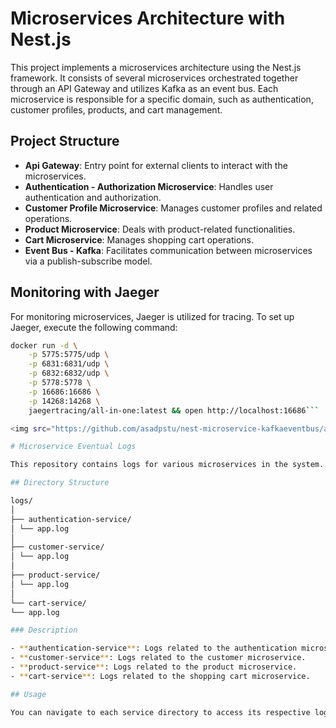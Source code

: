 # Microservices Architecture with Nest.js

This project implements a microservices architecture using the Nest.js framework. It consists of several microservices orchestrated together through an API Gateway and utilizes Kafka as an event bus. Each microservice is responsible for a specific domain, such as authentication, customer profiles, products, and cart management.

## Project Structure

- **Api Gateway**: Entry point for external clients to interact with the microservices.
- **Authentication - Authorization Microservice**: Handles user authentication and authorization.
- **Customer Profile Microservice**: Manages customer profiles and related operations.
- **Product Microservice**: Deals with product-related functionalities.
- **Cart Microservice**: Manages shopping cart operations.
- **Event Bus - Kafka**: Facilitates communication between microservices via a publish-subscribe model.

## Monitoring with Jaeger

For monitoring microservices, Jaeger is utilized for tracing. To set up Jaeger, execute the following command:

```bash
docker run -d \
    -p 5775:5775/udp \
    -p 6831:6831/udp \
    -p 6832:6832/udp \
    -p 5778:5778 \
    -p 16686:16686 \
    -p 14268:14268 \
    jaegertracing/all-in-one:latest && open http://localhost:16686```

<img src="https://github.com/asadpstu/nest-microservice-kafkaeventbus/assets/10845009/dc8a6d7f-f7e1-460a-b87d-de0a1344788a" height="250px" width="120" />

# Microservice Eventual Logs

This repository contains logs for various microservices in the system.

## Directory Structure

logs/
│
├── authentication-service/
│ └── app.log
│
├── customer-service/
│ └── app.log
│
├── product-service/
│ └── app.log
│
└── cart-service/
└── app.log

### Description

- **authentication-service**: Logs related to the authentication microservice.
- **customer-service**: Logs related to the customer microservice.
- **product-service**: Logs related to the product microservice.
- **cart-service**: Logs related to the shopping cart microservice.

## Usage

You can navigate to each service directory to access its respective log file. These logs can be useful for debugging, monitoring, and analyzing the behavior of individual microservices.

